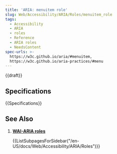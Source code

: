 ```yaml
---
title: 'ARIA: menuitem role'
slug: Web/Accessibility/ARIA/Roles/menuitem_role
tags: 
  - Accessibility
  - ARIA
  - roles
  - Reference
  - ARIA roles
  - NeedsContent
spec-urls: >-
  https://w3c.github.io/aria/#menuitem,
  https://w3c.github.io/aria-practices/#menu
---
```

{{draft}}
<!--

## Description

### Associated WAI-ARIA roles, states, and properties

### Keyboard interactions

### Required JavaScript features

## Examples

## Accessibility Concerns

## Best Practices

### Prefer HTML -->

## Specifications

{{Specifications}}

## See Also

<section id="Quick_links">

1. [**WAI-ARIA roles**](/en-US/docs/Web/Accessibility/ARIA/Roles)

    {{ListSubpagesForSidebar("/en-US/docs/Web/Accessibility/ARIA/Roles")}}

</section>
